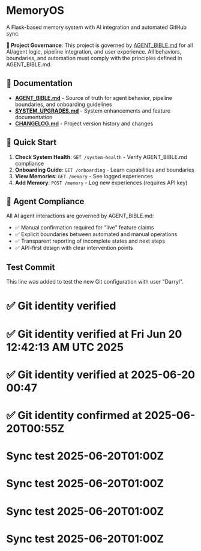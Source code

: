 
# MemoryOS

A Flask-based memory system with AI integration and automated GitHub sync.

**🎯 Project Governance**: This project is governed by [AGENT_BIBLE.md](./AGENT_BIBLE.md) for all AI/agent logic, pipeline integration, and user experience. All behaviors, boundaries, and automation must comply with the principles defined in AGENT_BIBLE.md.

## 📖 Documentation

- **[AGENT_BIBLE.md](./AGENT_BIBLE.md)** - Source of truth for agent behavior, pipeline boundaries, and onboarding guidelines
- **[SYSTEM_UPGRADES.md](./SYSTEM_UPGRADES.md)** - System enhancements and feature documentation
- **[CHANGELOG.md](./CHANGELOG.md)** - Project version history and changes

## 🚀 Quick Start

1. **Check System Health**: `GET /system-health` - Verify AGENT_BIBLE.md compliance
2. **Onboarding Guide**: `GET /onboarding` - Learn capabilities and boundaries
3. **View Memories**: `GET /memory` - See logged experiences
4. **Add Memory**: `POST /memory` - Log new experiences (requires API key)

## 🤖 Agent Compliance

All AI agent interactions are governed by AGENT_BIBLE.md:
- ✅ Manual confirmation required for "live" feature claims
- ✅ Explicit boundaries between automated and manual operations  
- ✅ Transparent reporting of incomplete states and next steps
- ✅ API-first design with clear intervention points

## Test Commit

This line was added to test the new Git configuration with user "Darryl".
# ✅ Git identity verified
# ✅ Git identity verified at Fri Jun 20 12:42:13 AM UTC 2025
# ✅ Git identity verified at 2025-06-20 00:47
# ✅ Git identity confirmed at 2025-06-20T00:55Z
# Sync test 2025-06-20T01:00Z
# Sync test 2025-06-20T01:00Z
# Sync test 2025-06-20T01:00Z
# Sync test 2025-06-20T01:00Z
